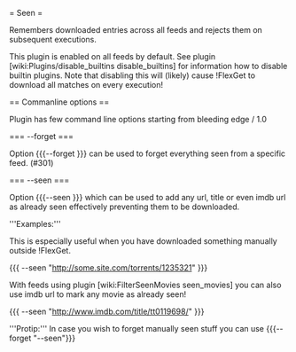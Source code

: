 = Seen =

Remembers downloaded entries across all feeds and rejects them on subsequent executions.

This plugin is enabled on all feeds by default. See plugin [wiki:Plugins/disable_builtins disable_builtins] for information how to disable builtin plugins. Note that disabling this will (likely) cause !FlexGet to download all matches on every execution!

== Commanline options ==

Plugin has few command line options starting from bleeding edge / 1.0

=== --forget ===

Option {{{--forget <feed>}}} can be used to forget everything seen from a specific feed. (#301)

=== --seen ===

Option {{{--seen <value>}}} which can be used to add any url, title or even imdb url as already seen effectively preventing them to be downloaded.

'''Examples:'''

This is especially useful when you have downloaded something manually outside !FlexGet.

{{{
--seen "http://some.site.com/torrents/1235321"
}}}


With feeds using plugin [wiki:FilterSeenMovies seen_movies] you can also use imdb url to mark any movie as already seen!

{{{
--seen "http://www.imdb.com/title/tt0119698/"
}}}

'''Protip:''' In case you wish to forget manually seen stuff you can use {{{--forget "--seen"}}}